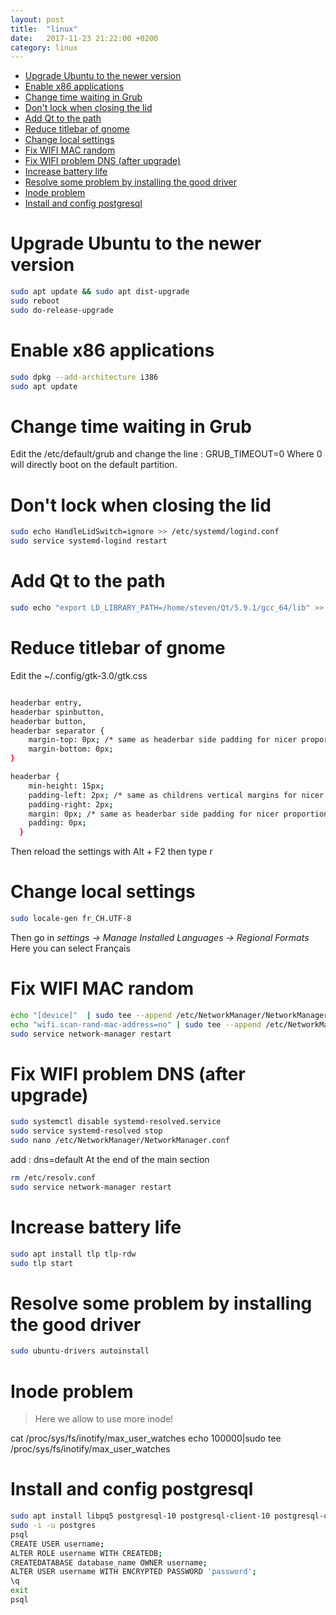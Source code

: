 ```yaml
---
layout: post
title:  "linux"
date:   2017-11-23 21:22:00 +0200
category: linux
---
```


- [Upgrade Ubuntu to the newer version](#upgrade-ubuntu-to-the-newer-version)
- [Enable x86 applications](#enable-x86-applications)
- [Change time waiting in Grub](#change-time-waiting-in-grub)
- [Don't lock when closing the lid](#dont-lock-when-closing-the-lid)
- [Add Qt to the path](#add-qt-to-the-path)
- [Reduce titlebar of gnome](#reduce-titlebar-of-gnome)
- [Change local settings](#change-local-settings)
- [Fix WIFI MAC random](#fix-wifi-mac-random)
- [Fix WIFI problem DNS (after upgrade)](#fix-wifi-problem-dns-after-upgrade)
- [Increase battery life](#increase-battery-life)
- [Resolve some problem by installing the good driver](#resolve-some-problem-by-installing-the-good-driver)
- [Inode problem](#inode-problem)
- [Install and config postgresql](#install-and-config-postgresql)

# Upgrade Ubuntu to the newer version
```bash
sudo apt update && sudo apt dist-upgrade
sudo reboot
sudo do-release-upgrade
```

# Enable x86 applications
```bash
sudo dpkg --add-architecture i386
sudo apt update
```

# Change time waiting in Grub
Edit the /etc/default/grub and change the line :
GRUB_TIMEOUT=0
Where 0 will directly boot on the default partition.

# Don't lock when closing the lid
```bash
sudo echo HandleLidSwitch=ignore >> /etc/systemd/logind.conf
sudo service systemd-logind restart
```

# Add Qt to the path
```bash
sudo echo "export LD_LIBRARY_PATH=/home/steven/Qt/5.9.1/gcc_64/lib" >> ~.bashrc
```

# Reduce titlebar of gnome
Edit the ~/.config/gtk-3.0/gtk.css

```bash

headerbar entry,
headerbar spinbutton,
headerbar button,
headerbar separator {
    margin-top: 0px; /* same as headerbar side padding for nicer proportions */
    margin-bottom: 0px;
}

headerbar {
    min-height: 15px;
    padding-left: 2px; /* same as childrens vertical margins for nicer proportions */
    padding-right: 2px;
    margin: 0px; /* same as headerbar side padding for nicer proportions */
    padding: 0px;
  }

```

Then reload the settings with 
Alt + F2
then type r

# Change local settings
```bash
sudo locale-gen fr_CH.UTF-8
```
Then go in *settings -> Manage Installed Languages -> Regional Formats*
Here you can select Français

# Fix WIFI MAC random

```bash
echo "[device]"  | sudo tee --append /etc/NetworkManager/NetworkManager.conf
echo "wifi.scan-rand-mac-address=no" | sudo tee --append /etc/NetworkManager/NetworkManager.conf
sudo service network-manager restart
```
# Fix WIFI problem DNS (after upgrade)

```bash
sudo systemctl disable systemd-resolved.service
sudo service systemd-resolved stop
sudo nano /etc/NetworkManager/NetworkManager.conf
```

add :
dns=default
At the end of the main section

```bash
rm /etc/resolv.conf
sudo service network-manager restart
```

# Increase battery life

```bash
sudo apt install tlp tlp-rdw
sudo tlp start
```

# Resolve some problem by installing the good driver

```bash
sudo ubuntu-drivers autoinstall
```

# Inode problem
> Here we allow to use more inode!

cat /proc/sys/fs/inotify/max_user_watches
echo 100000|sudo tee /proc/sys/fs/inotify/max_user_watches

# Install and config postgresql
```bash
sudo apt install libpq5 postgresql-10 postgresql-client-10 postgresql-client-common
sudo -i -u postgres
psql
CREATE USER username;
ALTER ROLE username WITH CREATEDB;
CREATEDATABASE database_name OWNER username;
ALTER USER username WITH ENCRYPTED PASSWORD 'password';
\q
exit
psql
```
